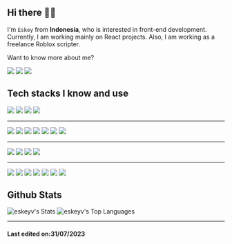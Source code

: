 ## Hi there 👋🏻

I'm `Eskey` from **Indonesia**, who is interested in front-end development. Currently, I am working mainly on React projects. Also, I am working as a freelance Roblox scripter.

Want to know more about me?

  <p>
    <a href="https://eskey.me" target="_blank"><img src="https://img.shields.io/badge/Website-222222?&style=flat-square&logo=About.me&logoColor=white&link=https://eskey.me)](https://eskey.me"></a>
    <a href="https://www.instagram.com/eskeyv_/" target="_blank"><img src="https://img.shields.io/badge/Instagram-222222?&style=flat-square&logo=instagram&logoColor=white&link=https://www.instagram.com/_.sanda._)](https://www.instagram.com/_.sanda._/"></a>
    <a href="https://discord.com/users/541181163155357696"><img src="https://img.shields.io/badge/-Discord-222222?style=flat-square&logo=discord&logoColor=white&link=https://discord.com/users/541181163155357696)](https://discord.com/users/541181163155357696"></a>
  </p>

## Tech stacks I know and use

![](https://img.shields.io/badge/Javascript-323330?style=for-the-badge&logo=Javascript&logoColor=F7DF1E)
![](https://img.shields.io/badge/PHP-777BB4?style=for-the-badge&logo=php&logoColor=white)
![](https://img.shields.io/badge/Lua-2C2D72?style=for-the-badge&logo=lua&logoColor=white)
![](https://img.shields.io/badge/C%23-239120?style=for-the-badge&logo=c-sharp&logoColor=white)

---

![](https://img.shields.io/badge/React-20232A?style=for-the-badge&logo=react&logoColor=61DAFB)
![](https://img.shields.io/badge/Node.js-43853D?style=for-the-badge&logo=node.js&logoColor=white)
![](https://img.shields.io/badge/Vue.js-35495E?style=for-the-badge&logo=vue.js&logoColor=4FC08D)
![](https://img.shields.io/badge/Laravel-FF2D20?style=for-the-badge&logo=laravel&logoColor=white)
![](https://img.shields.io/badge/Tailwind_CSS-38B2AC?style=for-the-badge&logo=tailwind-css&logoColor=white)
![](https://img.shields.io/badge/Bootstrap-563D7C?style=for-the-badge&logo=bootstrap&logoColor=white)
![](https://img.shields.io/badge/Sass-CC6699?style=for-the-badge&logo=sass&logoColor=white)

---

![](https://img.shields.io/badge/GIT-E44C30?style=for-the-badge&logo=git&logoColor=white)
![](https://img.shields.io/badge/Hyper-000000?style=for-the-badge&logo=hyper&logoColor=white)
![](https://img.shields.io/badge/GitHub-100000?style=for-the-badge&logo=github&logoColor=white)
![](https://img.shields.io/badge/GitLab-330F63?style=for-the-badge&logo=gitlab&logoColor=orange)

---

![](https://img.shields.io/badge/Visual_Studio-5C2D91?style=for-the-badge&logo=visual%20studio&logoColor=white)
![](https://img.shields.io/badge/Visual_Studio_Code-0078D4?style=for-the-badge&logo=visual%20studio%20code&logoColor=white)
![](https://img.shields.io/badge/Adobe%20after%20affects-CF96FD?style=for-the-badge&logo=Adobe%20after%20effects&logoColor=393665)
![](https://img.shields.io/badge/Adobe%20Photoshop-31A8FF?style=for-the-badge&logo=Adobe%20Photoshop&logoColor=black)
![](https://img.shields.io/badge/Adobe%20Premiere%20Pro-9999FF?style=for-the-badge&logo=Adobe%20Premiere%20Pro&logoColor=white)
![](https://img.shields.io/badge/Figma-F24E1E?style=for-the-badge&logo=figma&logoColor=white)
![](https://img.shields.io/badge/Cheat_engine-003DA5?style=for-the-badge&logoColor=white)

## Github Stats
![eskeyv's Stats](https://github-readme-stats.vercel.app/api?username=eskeyv&theme=blueberry&show_icons=true&hide_border=true&count_private=true)
![eskeyv's Top Languages](https://github-readme-stats.vercel.app/api/top-langs/?username=eskeyv&theme=blueberry&show_icons=true&hide_border=true&layout=compact)

------
#### Last edited on:31/07/2023
